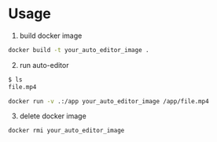 # Usage

1. build docker image

```bash
docker build -t your_auto_editor_image .
```

2. run auto-editor

```bash
$ ls
file.mp4
```

```bash
docker run -v .:/app your_auto_editor_image /app/file.mp4
```

3. delete docker image

```bash
docker rmi your_auto_editor_image
```